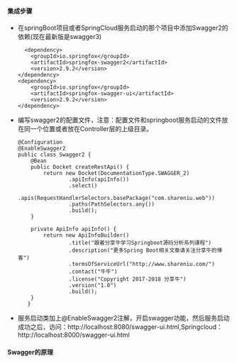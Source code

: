 #### 集成步骤
* 在springBoot项目或者SpringCloud服务启动的那个项目中添加Swagger2的依赖(现在最新版是swagger3)

        <dependency>
          <groupId>io.springfox</groupId>
          <artifactId>springfox-swagger2</artifactId>
          <version>2.9.2</version>
      </dependency>
      <dependency>
          <groupId>io.springfox</groupId>
          <artifactId>springfox-swagger-ui</artifactId>
          <version>2.9.2</version>
      </dependency>
* 编写swagger2的配置文件，注意：配置文件和springboot服务启动的文件放在同一个位置或者放在Controller层的上级目录。
    
      @Configuration
      @EnableSwagger2
      public class Swagger2 {
          @Bean
          public Docket createRestApi() {
              return new Docket(DocumentationType.SWAGGER_2)
                      .apiInfo(apiInfo())
                      .select()
                      .apis(RequestHandlerSelectors.basePackage("com.shareniu.web"))
                      .paths(PathSelectors.any())
                      .build();
          }

          private ApiInfo apiInfo() {
              return new ApiInfoBuilder()
                      .title("跟着分享牛学习Springboot源码分析系列课程")
                      .description("更多Spring Boot相关文章请关注分享牛的博客")
                      .termsOfServiceUrl("http://www.shareniu.com/")
                      .contact("牛牛")
                      .license("Copyright 2017-2018 分享牛")
                      .version("1.0")
                      .build();
          }
         }
* 服务启动类加上@EnableSwagger2注解，开启swagger功能，然后服务启动成功之后，访问：http://localhost:8080/swagger-ui.html,Springcloud：http://localhost:8000/swagger-ui.html
#### Swagger的原理
